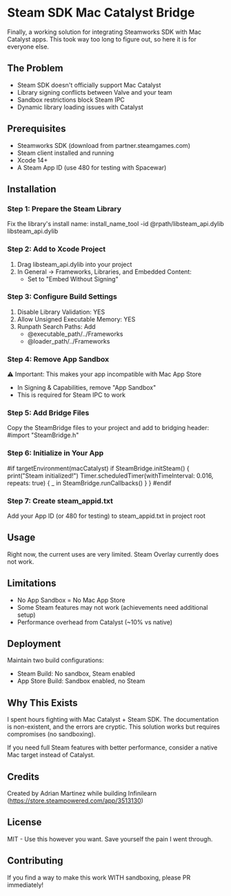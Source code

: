 # Steam SDK Mac Catalyst Bridge

Finally, a working solution for integrating Steamworks SDK with Mac Catalyst apps. This took way too long to figure out, so here it is for everyone else.

## The Problem
- Steam SDK doesn't officially support Mac Catalyst
- Library signing conflicts between Valve and your team
- Sandbox restrictions block Steam IPC
- Dynamic library loading issues with Catalyst

## Prerequisites
- Steamworks SDK (download from partner.steamgames.com)
- Steam client installed and running
- Xcode 14+
- A Steam App ID (use 480 for testing with Spacewar)

## Installation

### Step 1: Prepare the Steam Library
Fix the library's install name:
install_name_tool -id @rpath/libsteam_api.dylib libsteam_api.dylib

### Step 2: Add to Xcode Project
1. Drag libsteam_api.dylib into your project
2. In General → Frameworks, Libraries, and Embedded Content:
   - Set to "Embed Without Signing"

### Step 3: Configure Build Settings
1. Disable Library Validation: YES
2. Allow Unsigned Executable Memory: YES  
3. Runpath Search Paths: Add
   - @executable_path/../Frameworks
   - @loader_path/../Frameworks

### Step 4: Remove App Sandbox
⚠️ Important: This makes your app incompatible with Mac App Store
- In Signing & Capabilities, remove "App Sandbox"
- This is required for Steam IPC to work

### Step 5: Add Bridge Files
Copy the SteamBridge files to your project and add to bridging header:
#import "SteamBridge.h"

### Step 6: Initialize in Your App
#if targetEnvironment(macCatalyst)
if SteamBridge.initSteam() {
    print("Steam initialized!")
    Timer.scheduledTimer(withTimeInterval: 0.016, repeats: true) { _ in
        SteamBridge.runCallbacks()
    }
}
#endif

### Step 7: Create steam_appid.txt
Add your App ID (or 480 for testing) to steam_appid.txt in project root

## Usage
Right now, the current uses are very limited. Steam Overlay currently does not work.

## Limitations
- No App Sandbox = No Mac App Store
- Some Steam features may not work (achievements need additional setup)
- Performance overhead from Catalyst (~10% vs native)

## Deployment
Maintain two build configurations:
- Steam Build: No sandbox, Steam enabled
- App Store Build: Sandbox enabled, no Steam

## Why This Exists
I spent hours fighting with Mac Catalyst + Steam SDK. The documentation is non-existent, and the errors are cryptic. This solution works but requires compromises (no sandboxing).

If you need full Steam features with better performance, consider a native Mac target instead of Catalyst.

## Credits
Created by Adrian Martinez while building Infinilearn (https://store.steampowered.com/app/3513130)

## License
MIT - Use this however you want. Save yourself the pain I went through.

## Contributing
If you find a way to make this work WITH sandboxing, please PR immediately!
